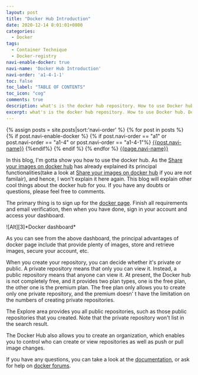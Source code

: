 ```yaml
---
layout: post
title: "Docker Hub Introduction"
date: 2020-12-14 8:01:01+0800
categories:
  - Docker
tags:
  - Container Technique
  - Docker-registry
navi-enable-docker: true
navi-name: 'Docker Hub Introduction'
navi-order: 'a1-4-1-1'
toc: false
toc_label: "TABLE OF CONTENTS"
toc_icon: "cog"
comments: true
description: what's is the docker hub repository. How to use Docker hub. Docker hub beginner tutorial. Everything you need to know about docker hub. Docker Hub is a service provided by Docker, it provides repositories, team&organization, offical images, publisher images, builds and webhook.
excerpt: what's is the docker hub repository. How to use Docker hub. Docker hub beginner tutorial. Everything you need to know about docker hub. Docker Hub is a service provided by Docker, it provides repositories, team&organization, offical images, publisher images, builds and webhook.
---
```

<!--navigation bar-->
<div class='navi-link-container'>
  {% assign posts = site.posts|sort:'navi-order' %}
  {% for post in posts %}
    {% if post.navi-enable-docker %}
        {% if post.navi-order == "a1" 
        or post.navi-order == "a1-4"
        or post.navi-order == "a1-4-1"%}
            <a href="{{ site.baseurl }}{{ post.url }}" class='navi-link'>{{post.navi-name}}</a>
        {%endif%}
    {% endif %}
  {% endfor %}
<a class='navi-link' href="">{{page.navi-name}}</a>
</div>
<!--navigation bar-->

In this blog, I'm gotta show you how to use the docker hub. As the [Share your images on docker hub][1] has already explained its principal functionalities(take a look at [Share your images on docker hub][1] if you are not familair), and hence, I won't explain it here again. This blog will explain other cool things about the docker hub for you. If you have any doubts or questions, please feel free to comments.

The primary thing is to sign up for the [docker page][2]. Finish all requirements and email verification, then when you have done, sign in your account and access your dashboard.

<div class="imgcenter" markdown="1">
![Alt][3]*Docker dashboard*
</div>

As you can see from the above dashboard, the principal advantages of docker page include that provide plenty of images, store and retrieve images, secure your account, etc. 

When you create your repository, you can decide whether it's private or public. A private repository means that only you can view it. Instead, a public repository means that anyone can view it. At present, the Docker hub is not completely free, and it provides two plan types, one is the free plan, the other one is the premium plan. The free plan only allows you to create only one private repository, and the premium doesn' t  have the limitation on the numbers of creating private repositories. 

The Explore area provides you all public repositories, such as those public repositories that you created.  Note that the private repository won't list in the search result.

The Docker Hub also allows you to create an organization, which enables you to control who can create or view repositories as well as push or pull image changes.  

If you have any questions, you can take a look at the [documentation][4], or ask for help on [docker forums][5].

[1]: /docker/2020/07/08/share-your-image-on-docker-hub/
[2]: https://hub.docker.com/
[3]: /public/img/2020-08-14-docker-hub-a.png
[4]: https://docs.docker.com/docker-hub/
[5]: https://forums.docker.com/